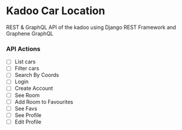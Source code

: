 # Kadoo Car Location

REST & GraphQL API of the kadoo using Django REST Framework and Graphene GraphQL

### API Actions

- [ ] List cars
- [ ] Filter cars
- [ ] Search By Coords
- [ ] Login
- [ ] Create Account
- [ ] See Room
- [ ] Add Room to Favourites
- [ ] See Favs
- [ ] See Profile
- [ ] Edit Profile
